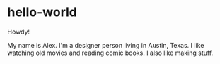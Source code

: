 # hello-world

Howdy!

My name is Alex. I'm a designer person living in Austin, Texas.
I like watching old movies and reading comic books.
I also like making stuff.
